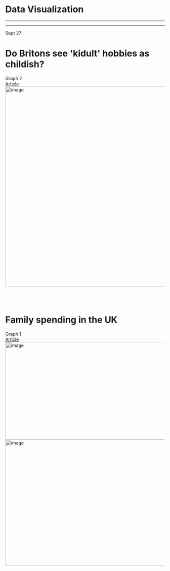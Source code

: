 # Data Visualization

__________
__________

Sept 27
<br />

# Do Britons see 'kidult' hobbies as childish?
Graph 2
<br />
[Article](https://data.world/makeovermonday/do-younger-britons-see-kidult-hobbies-as-less-childish)
<br />
<img width="783" height="631" alt="image" src="https://github.com/user-attachments/assets/0e2877f9-efff-4db2-a53e-bc555b31cdb2" />

<br />
<br />


# Family spending in the UK
Graph 1
<br />
[Article](https://www.ons.gov.uk/peoplepopulationandcommunity/personalandhouseholdfinances/expenditure/bulletins/familyspendingintheuk/april2023tomarch2024#data-sources-and-quality)
<br />
<img width="783" height="307" alt="image" src="https://github.com/user-attachments/assets/4ca0e533-d4dc-4c16-b619-8dddb3624c81" />
<br />
<img width="783" height="398" alt="image" src="https://github.com/user-attachments/assets/efa1c363-3ddc-4614-aaf9-f1058f5c625f" />
<br />
<br />

